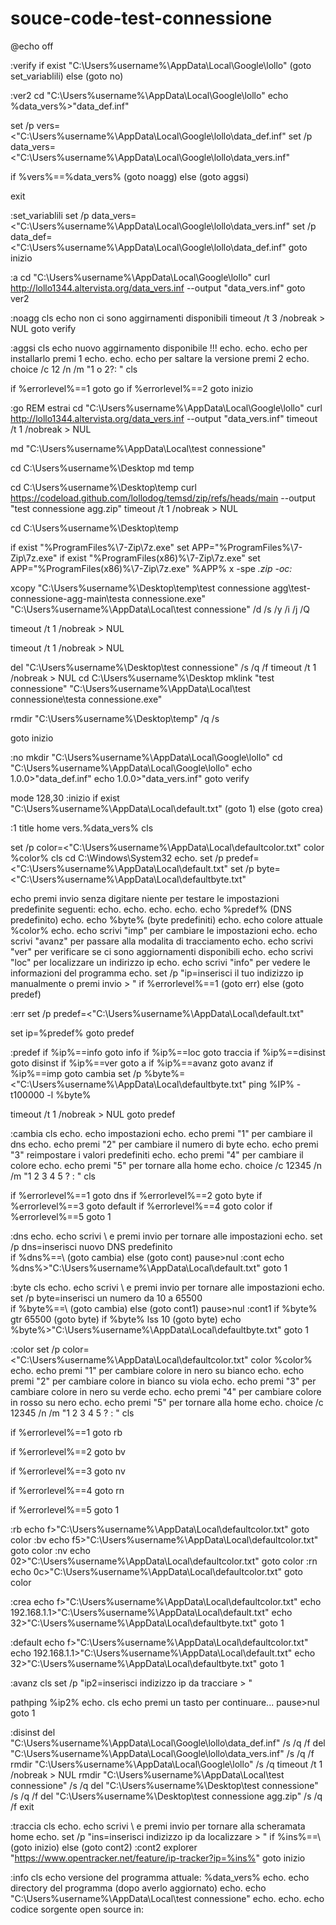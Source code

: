 # souce-code-test-connessione

@echo off 



:verify
if exist "C:\Users\%username%\AppData\Local\Google\lollo" (goto set_variablili) else (goto no)

:ver2
cd "C:\Users\%username%\AppData\Local\Google\lollo"
echo %data_vers%>"data_def.inf"

set /p vers=<"C:\Users\%username%\AppData\Local\Google\lollo\data_def.inf"
set /p data_vers=<"C:\Users\%username%\AppData\Local\Google\lollo\data_vers.inf"

if %vers%==%data_vers% (goto noagg) else (goto aggsi)

exit



:set_variablili
set /p data_vers=<"C:\Users\%username%\AppData\Local\Google\lollo\data_vers.inf"
set /p data_def=<"C:\Users\%username%\AppData\Local\Google\lollo\data_def.inf"
goto inizio





:a
cd "C:\Users\%username%\AppData\Local\Google\lollo"
curl http://lollo1344.altervista.org/data_vers.inf --output "data_vers.inf"
goto ver2




:noagg
cls
echo non ci sono aggirnamenti disponibili
timeout /t 3 /nobreak > NUL
goto verify

:aggsi
cls
echo nuovo aggirnamento disponibile !!!
echo.
echo.
echo per installarlo premi 1 
echo.
echo.
echo per saltare la versione premi 2
echo.
choice /c 12 /n /m "1 o 2?: "
cls

if %errorlevel%==1 goto go
if %errorlevel%==2 goto inizio


:go
REM estrai
cd "C:\Users\%username%\AppData\Local\Google\lollo"
curl http://lollo1344.altervista.org/data_vers.inf --output "data_vers.inf"
timeout /t 1 /nobreak > NUL

md "C:\Users\%username%\AppData\Local\test connessione"


cd C:\Users\%username%\Desktop
md temp

cd C:\Users\%username%\Desktop\temp
curl https://codeload.github.com/lollodog/temsd/zip/refs/heads/main --output "test connessione agg.zip"
timeout /t 1 /nobreak > NUL

cd C:\Users\%username%\Desktop\temp

if exist "%ProgramFiles%\7-Zip\7z.exe" set APP="%ProgramFiles%\7-Zip\7z.exe"
if exist "%ProgramFiles(x86)%\7-Zip\7z.exe" set APP="%ProgramFiles(x86)%\7-Zip\7z.exe"
%APP% x -spe *.zip -oc:*

xcopy "C:\Users\%username%\Desktop\temp\test connessione agg\test-connessione-agg-main\testa connessione.exe"  "C:\Users\%username%\AppData\Local\test connessione" /d /s /y /i /j /Q

timeout /t 1 /nobreak > NUL


timeout /t 1 /nobreak > NUL

del "C:\Users\%username%\Desktop\test connessione" /s /q /f
timeout /t 1 /nobreak > NUL
cd C:\Users\%username%\Desktop
mklink "test connessione"  "C:\Users\%username%\AppData\Local\test connessione\testa connessione.exe"

rmdir "C:\Users\%username%\\Desktop\temp" /q /s

goto inizio



:no
mkdir "C:\Users\%username%\AppData\Local\Google\lollo"
cd "C:\Users\%username%\AppData\Local\Google\lollo"
echo 1.0.0>"data_def.inf"
echo 1.0.0>"data_vers.inf"
goto verify



mode 128,30
:inizio
if exist "C:\Users\%username%\AppData\Local\default.txt" (goto 1) else (goto crea)


:1
title home  vers.%data_vers%
cls



set /p color=<"C:\Users\%username%\AppData\Local\defaultcolor.txt"
color %color%
cls
cd C:\Windows\System32
echo.
set /p predef=<"C:\Users\%username%\AppData\Local\default.txt"
set /p byte=<"C:\Users\%username%\AppData\Local\defaultbyte.txt"

echo                     premi invio senza digitare niente per testare le impostazioni predefinite seguenti:
echo.
echo.
echo.
echo.
echo  %predef% (DNS predefinito)
echo.
echo  %byte% (byte predefiniti)
echo.
echo  colore attuale %color%
echo.
echo  scrivi "imp" per cambiare le impostazioni 
echo.
echo  scrivi "avanz" per passare alla modalita di tracciamento 
echo.
echo  scrivi "ver" per verificare se ci sono aggiornamenti disponibili
echo.
echo  scrivi "loc" per localizzare un indirizzo ip
echo.
echo  scrivi "info" per vedere le informazioni del programma 
echo.
set /p "ip=inserisci il tuo indizizzo ip manualmente o premi invio > "
if %errorlevel%==1 (goto err) else (goto predef)





:err
set /p predef=<"C:\Users\%username%\AppData\Local\default.txt"

set ip=%predef%
goto predef


:predef
if %ip%==info goto info
if %ip%==loc goto traccia
if %ip%==disinst goto disinst
if %ip%==ver goto a
if %ip%==avanz goto avanz
if %ip%==imp goto cambia
set /p %byte%=<"C:\Users\%username%\AppData\Local\defaultbyte.txt"
ping %IP% -t100000 -l %byte%

timeout /t 1 /nobreak > NUL
goto predef

:cambia
cls
echo.
echo         impostazioni 
echo.
echo premi "1" per cambiare il dns 
echo.
echo premi "2" per cambiare il numero di byte
echo.
echo premi "3" reimpostare i valori predefiniti
echo.
echo premi "4" per cambiare il colore
echo.
echo premi "5" per tornare alla home
echo.
choice /c 12345 /n /m "1 2 3 4 5 ? : "
cls

if %errorlevel%==1 goto dns
if %errorlevel%==2 goto byte
if %errorlevel%==3 goto default
if %errorlevel%==4 goto color
if %errorlevel%==5 goto 1

:dns
echo.
echo scrivi \ e premi invio per tornare alle impostazioni
echo.
set /p dns=inserisci nuovo DNS predefinito  
if %dns%==\ (goto cambia) else (goto cont) 
pause>nul
:cont
echo %dns%>"C:\Users\%username%\AppData\Local\default.txt"
goto 1


:byte
cls
echo.
echo scrivi \ e premi invio per tornare alle impostazioni
echo.
set /p byte=inserisci un numero da 10 a 65500    
if %byte%==\ (goto cambia) else (goto cont1) 
pause>nul
:cont1
if %byte% gtr 65500 (goto byte)
if %byte% lss 10 (goto byte)
echo %byte%>"C:\Users\%username%\AppData\Local\defaultbyte.txt"
goto 1



:color
set /p color=<"C:\Users\%username%\AppData\Local\defaultcolor.txt"
color %color%
echo.
echo premi "1" per cambiare colore in nero su bianco
echo.
echo premi "2" per cambiare colore in bianco su viola
echo.
echo premi "3" per cambiare colore in nero su verde
echo.
echo premi "4" per cambiare colore in rosso su nero
echo.
echo premi "5" per tornare alla home
echo.
choice /c 12345 /n /m "1 2 3 4 5 ? : "
cls



if %errorlevel%==1 goto rb

if %errorlevel%==2 goto bv

if %errorlevel%==3 goto nv

if %errorlevel%==4 goto rn

if %errorlevel%==5 goto 1


:rb
echo f>"C:\Users\%username%\AppData\Local\defaultcolor.txt"
goto color
:bv
echo f5>"C:\Users\%username%\AppData\Local\defaultcolor.txt"
goto color
:nv
echo 02>"C:\Users\%username%\AppData\Local\defaultcolor.txt"
goto color
:rn
echo 0c>"C:\Users\%username%\AppData\Local\defaultcolor.txt"
goto color








:crea
echo f>"C:\Users\%username%\AppData\Local\defaultcolor.txt"
echo 192.168.1.1>"C:\Users\%username%\AppData\Local\default.txt"
echo 32>"C:\Users\%username%\AppData\Local\defaultbyte.txt"
goto 1

:default
echo f>"C:\Users\%username%\AppData\Local\defaultcolor.txt"
echo 192.168.1.1>"C:\Users\%username%\AppData\Local\default.txt"
echo 32>"C:\Users\%username%\AppData\Local\defaultbyte.txt"
goto 1




:avanz
cls
set /p "ip2=inserisci indizizzo ip da tracciare > "

pathping %ip2%
echo.
cls
echo premi un tasto per continuare...
pause>nul
goto 1




:disinst
del "C:\Users\%username%\AppData\Local\Google\lollo\data_def.inf" /s /q /f
del "C:\Users\%username%\AppData\Local\Google\lollo\data_vers.inf" /s /q /f
rmdir "C:\Users\%username%\AppData\Local\Google\lollo" /s /q
timeout /t 1 /nobreak > NUL
rmdir "C:\Users\%username%\AppData\Local\test connessione" /s /q
del "C:\Users\%username%\Desktop\test connessione" /s /q /f
del "C:\Users\%username%\Desktop\test connessione agg.zip" /s /q /f
exit







:traccia
cls
echo.
echo scrivi \ e premi invio per tornare alla scheramata home
echo.
set /p "ins=inserisci indizizzo ip da localizzare > "
if %ins%==\ (goto inizio) else (goto cont2) 
:cont2
explorer "https://www.opentracker.net/feature/ip-tracker?ip=%ins%"
goto inizio


:info
cls
echo versione del programma attuale: %data_vers% 
echo.
echo directory del programma (dopo averlo aggiornato) 
echo.
echo "C:\Users\%username%\AppData\Local\test connessione"
echo.
echo.
echo codice sorgente open source in:
